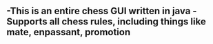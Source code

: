-This is an entire chess GUI written in java
-Supports all chess rules, including things like mate, enpassant, promotion
-
